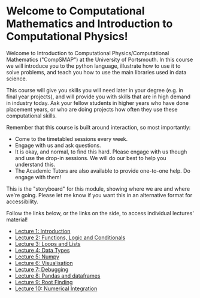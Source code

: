 # Welcome to Computational Mathematics and Introduction to Computational Physics!

Welcome to Introduction to Computational Physics/Computational Mathematics ("CompSMAP") at the University of Portsmouth. In this course we will introduce you to the python language, illustrate how to use it to solve problems, and teach you how to use the main libraries used in data science.

This course will give you skills you will need later in your degree (e.g. in final year projects), and will provide you with skills that are in high demand in industry today. Ask your fellow students in higher years who have done placement years, or who are doing projects how often they use these computational skills.

Remember that this course is built around interaction, so most importantly:

* Come to the timetabled sessions every week.
* Engage with us and ask questions.
* It is okay, and normal, to find this hard. Please engage with us though and use the drop-in sessions. We will do our best to help you understand this.
* The Academic Tutors are also available to provide one-to-one help. Do engage with them!

This is the "storyboard" for this module, showing where we are and where we're going. Please let me know if you want this in an alternative format for accessibility.

Follow the links below, or the links on the side, to access individual lectures' material!

* [Lecture 1: Introduction](lecture_1/overview.md)
* [Lecture 2: Functions, Logic and Conditionals](lecture_2/overview.md)
* [Lecture 3: Loops and Lists](lecture_3/overview.md)
* [Lecture 4: Data Types](lecture_4/overview.md)
* [Lecture 5: Numpy](lecture_5/overview.md)
* [Lecture 6: Visualisation](lecture_6/overview.md)
* [Lecture 7: Debugging](lecture_7/overview.md)
* [Lecture 8: Pandas and dataframes](lecture_8/overview.md)
* [Lecture 9: Root Finding](lecture_9/overview.md)
* [Lecture 10: Numerical Integration](lecture_10/overview.md)
